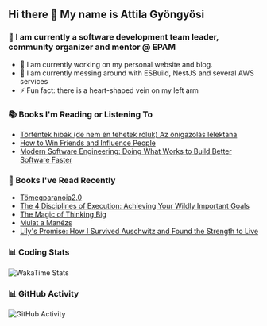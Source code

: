 ## Hi there 👋 My name is Attila Gyöngyösi

### 🤵 I am currently a software development team leader, community organizer and mentor @ EPAM

- 🔭 I am currently working on my personal website and blog.
- 🌱 I am currently messing around with ESBuild, NestJS and several AWS services
- ⚡ Fun fact: there is a heart-shaped vein on my left arm

### 📚 Books I'm Reading or Listening To
<!-- CURRENT-BOOKS:START -->
- [Történtek hibák &lpar;de nem én tehetek róluk&rpar; Az önigazolás lélektana](https://www.goodreads.com/review/show/4408603064?utm_medium=api&utm_source=rss)
- [How to Win Friends and Influence People](https://www.goodreads.com/review/show/4520396643?utm_medium=api&utm_source=rss)
- [Modern Software Engineering: Doing What Works to Build Better Software Faster](https://www.goodreads.com/review/show/4554878163?utm_medium=api&utm_source=rss)
<!-- CURRENT-BOOKS:END -->

### 📘 Books I've Read Recently
<!-- RECENT-BOOKS:START -->
- [Tömegparanoia ​2.0](https://www.goodreads.com/review/show/4740649812?utm_medium=api&utm_source=rss)
- [The 4 Disciplines of Execution: Achieving Your Wildly Important Goals](https://www.goodreads.com/review/show/4684729366?utm_medium=api&utm_source=rss)
- [The Magic of Thinking Big](https://www.goodreads.com/review/show/4520400601?utm_medium=api&utm_source=rss)
- [Mulat a Manézs](https://www.goodreads.com/review/show/4621942657?utm_medium=api&utm_source=rss)
- [Lily&#39;s Promise: How I Survived Auschwitz and Found the Strength to Live](https://www.goodreads.com/review/show/4509345666?utm_medium=api&utm_source=rss)
<!-- RECENT-BOOKS:END -->

### 📊 Coding Stats
![WakaTime Stats](https://github-readme-stats.vercel.app/api/wakatime?username=attilagyongyosi&hide_title=true&hide_border=true&langs_count=5&bg_color=00000000&text_color=777)

### 📊 GitHub Activity
![GitHub Activity](https://github-readme-stats.vercel.app/api?username=attilagyongyosi&theme=tokyonight&show_icons=true&count_private=true)
